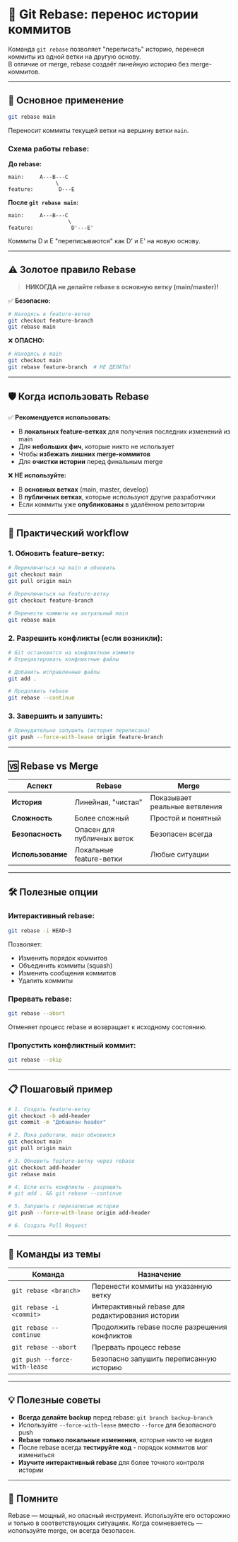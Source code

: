 # 🔄 Git Rebase: перенос истории коммитов

Команда `git rebase` позволяет "переписать" историю, перенеся коммиты из одной ветки на другую основу.  
В отличие от merge, rebase создаёт линейную историю без merge-коммитов.

---

## 🎯 Основное применение

```bash
git rebase main
```

Переносит коммиты текущей ветки на вершину ветки `main`.

### Схема работы rebase:

**До rebase:**
```
main:     A---B---C
               \
feature:        D---E
```

**После `git rebase main`:**
```
main:     A---B---C
                   \
feature:            D'---E'
```

Коммиты D и E "переписываются" как D' и E' на новую основу.

---

## ⚠️ Золотое правило Rebase

> **НИКОГДА не делайте rebase в основную ветку (main/master)!**

✅ **Безопасно:**
```bash
# Находясь в feature-ветке
git checkout feature-branch
git rebase main
```

❌ **ОПАСНО:**
```bash
# Находясь в main
git checkout main
git rebase feature-branch  # НЕ ДЕЛАТЬ!
```

---

## 🛡️ Когда использовать Rebase

✅ **Рекомендуется использовать:**
- В **локальных feature-ветках** для получения последних изменений из main
- Для **небольших фич**, которые никто не использует
- Чтобы **избежать лишних merge-коммитов**
- Для **очистки истории** перед финальным merge

❌ **НЕ используйте:**
- В **основных ветках** (main, master, develop)
- В **публичных ветках**, которые используют другие разработчики
- Если коммиты уже **опубликованы** в удалённом репозитории

---

## 🔧 Практический workflow

### 1. Обновить feature-ветку:

```bash
# Переключиться на main и обновить
git checkout main
git pull origin main

# Переключиться на feature-ветку
git checkout feature-branch

# Перенести коммиты на актуальный main
git rebase main
```

### 2. Разрешить конфликты (если возникли):

```bash
# Git остановится на конфликтном коммите
# Отредактировать конфликтные файлы

# Добавить исправленные файлы
git add .

# Продолжить rebase
git rebase --continue
```

### 3. Завершить и запушить:

```bash
# Принудительно запушить (история переписана)
git push --force-with-lease origin feature-branch
```

---

## 🆚 Rebase vs Merge

| Аспект           | Rebase                      | Merge                        |
|------------------|-----------------------------|------------------------------|
| **История**      | Линейная, "чистая"          | Показывает реальные ветвления |
| **Сложность**    | Более сложный               | Простой и понятный           |
| **Безопасность** | Опасен для публичных веток  | Безопасен всегда             |
| **Использование**| Локальные feature-ветки     | Любые ситуации               |

---

## 🛠️ Полезные опции

### Интерактивный rebase:

```bash
git rebase -i HEAD~3
```

Позволяет:
- Изменить порядок коммитов
- Объединить коммиты (squash)
- Изменить сообщения коммитов
- Удалить коммиты

### Прервать rebase:

```bash
git rebase --abort
```

Отменяет процесс rebase и возвращает к исходному состоянию.

### Пропустить конфликтный коммит:

```bash
git rebase --skip
```

---

## 📋 Пошаговый пример

```bash
# 1. Создать feature-ветку
git checkout -b add-header
git commit -m "Добавлен header"

# 2. Пока работали, main обновился
git checkout main
git pull origin main

# 3. Обновить feature-ветку через rebase
git checkout add-header
git rebase main

# 4. Если есть конфликты - разрешить
# git add . && git rebase --continue

# 5. Запушить с перезаписью истории
git push --force-with-lease origin add-header

# 6. Создать Pull Request
```

---

## 📘 Команды из темы

| Команда                          | Назначение                                        |
|----------------------------------|---------------------------------------------------|
| `git rebase <branch>`            | Перенести коммиты на указанную ветку              |
| `git rebase -i <commit>`         | Интерактивный rebase для редактирования истории   |
| `git rebase --continue`          | Продолжить rebase после разрешения конфликтов     |
| `git rebase --abort`             | Прервать процесс rebase                           |
| `git push --force-with-lease`    | Безопасно запушить переписанную историю           |

---

## 💡 Полезные советы

- **Всегда делайте backup** перед rebase: `git branch backup-branch`
- Используйте `--force-with-lease` вместо `--force` для безопасного push
- **Rebase только локальные изменения**, которые никто не видел
- После rebase всегда **тестируйте код** - порядок коммитов мог измениться
- **Изучите интерактивный rebase** для более точного контроля истории

---

## 🧠 Помните

Rebase — мощный, но опасный инструмент. Используйте его осторожно и только в соответствующих ситуациях. Когда сомневаетесь — используйте merge, он всегда безопасен.